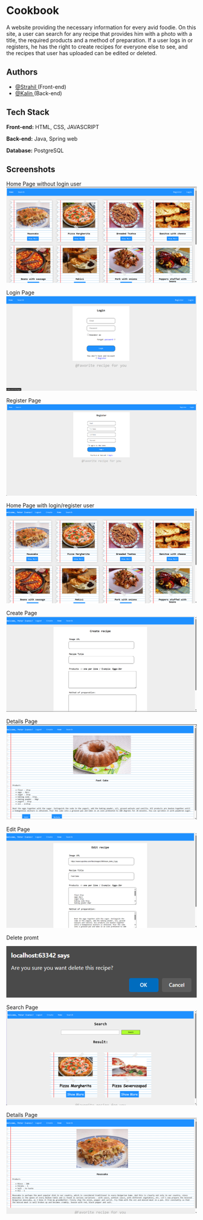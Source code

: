 
# Cookbook

A website providing the necessary information for every avid foodie. On this site, a user can search for any recipe that provides him with a photo with a title, the required products and a method of preparation. If a user logs in or registers, he has the right to create recipes for everyone else to see, and the recipes that user has uploaded can be edited or deleted.
## Authors

- [@Strahil ](https://github.com/Strahil731) (Front-end)
- [@Kalin ](https://github.com/kalin73) (Back-end)


## Tech Stack

**Front-end:** HTML, CSS, JAVASCRIPT

**Back-end:** Java, Spring web

**Database:** PostgreSQL


## Screenshots

Home Page without login user
![HomePage](https://github.com/Strahil731/CookBook/blob/main/Screenshot/Screenshot%202024-04-04%20222822.png?raw=true)

Login Page
![LoginPage](https://github.com/Strahil731/CookBook/blob/main/Screenshot/Screenshot%202024-04-04%20222944.png?raw=true)

Register Page
![RegisterPage](https://github.com/Strahil731/CookBook/blob/main/Screenshot/Screenshot_1.png?raw=true)

Home Page with login/register user
![HomePage](https://github.com/Strahil731/CookBook/blob/main/Screenshot/Screenshot%202024-04-04%20223010.png?raw=true)

Create Page
![CreatePage](https://github.com/Strahil731/CookBook/blob/main/Screenshot/Screenshot%202024-04-04%20223027.png?raw=true)

Details Page
![DetailsPage](https://github.com/Strahil731/CookBook/blob/main/Screenshot/Screenshot%202024-04-04%20223041.png?raw=true)

Edit Page
![EditPage](https://github.com/Strahil731/CookBook/blob/main/Screenshot/Screenshot%202024-04-04%20223050.png?raw=true)

Delete promt

![DeletePromt](https://github.com/Strahil731/CookBook/blob/main/Screenshot/Screenshot%202024-04-04%20223105.png?raw=true)

Search Page 
![SearchPage](https://github.com/Strahil731/CookBook/blob/main/Screenshot/Screenshot%202024-04-04%20223117.png?raw=true)

Details Page
![DetailsPage](https://github.com/Strahil731/CookBook/blob/main/Screenshot/Screenshot%202024-04-04%20223126.png?raw=true)
